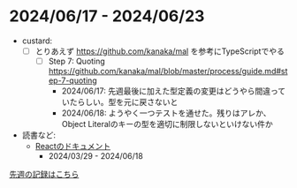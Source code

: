 # 2024/06/17 - 2024/06/23

- custard:
    - [ ] とりあえず <https://github.com/kanaka/mal> を参考にTypeScriptでやる
        - [ ] Step 7: Quoting <https://github.com/kanaka/mal/blob/master/process/guide.md#step-7-quoting>
            - 2024/06/17: 先週最後に加えた型定義の変更はどうやら間違っていたらしい。型を元に戻さないと
            - 2024/06/18: ようやく一つテストを通せた。残りはアレか、Object Literalのキーの型を適切に制限しないといけない件か
- 読書など:
    - [Reactのドキュメント](https://ja.react.dev/learn)
        - 2024/03/29 - 2024/06/18

[先週の記録はこちら](https://github.com/igrep/daily-commits/blob/3b6f7c169c4ba0114e6b842bed5e1337b2455916/yesterday.md)
